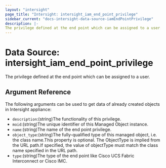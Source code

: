 ```yaml
---
layout: "intersight"
page_title: "Intersight: intersight_iam_end_point_privilege"
sidebar_current: "docs-intersight-data-source-iamEndPointPrivilege"
description: |-
The privilege defined at the end point which can be assigned to a user.
---
```


# Data Source: intersight_iam_end_point_privilege
The privilege defined at the end point which can be assigned to a user.
## Argument Reference
The following arguments can be used to get data of already created objects in Intersight appliance:
* `description`:(string)The functionality of this privilege.
* `moid`:(string)The unique identifier of this Managed Object instance.
* `name`:(string)The name of the end point privilege.
* `object_type`:(string)The fully-qualified type of this managed object, i.e. the class name.This property is optional. The ObjectType is implied from the URL path.If specified, the value of objectType must match the class name specified in the URL path.
* `type`:(string)The type of the end point like Cisco UCS Fabric Interconnect or Cisco IMC.
